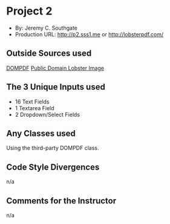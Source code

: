 # Project 2
+ By: Jeremy C. Southgate
+ Production URL: <http://p2.sss1.me> or <http://lobsterpdf.com/>


## Outside Sources used
[DOMPDF](https://github.com/dompdf/dompdf)
[Public Domain Lobster Image](http://www.freestockphotos.biz/stockphoto/10677)

## The 3 Unique Inputs used
+ 16 Text Fields
+ 1 Textarea Field
+ 2 Dropdown/Select Fields


## Any Classes used
Using the third-party DOMPDF class.


## Code Style Divergences
n/a


## Comments for the Instructor
n/a
